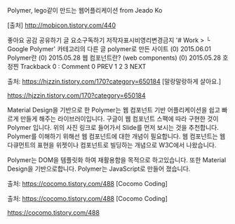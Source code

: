 Polymer, lego같이 만드는 웹어플리케이션 from Jeado Ko

[출처] http://mobicon.tistory.com/440

좋아요 공감 공유하기 글 요소구독하기
저작자표시비영리변경금지
'# Work > └ Google Polymer' 카테고리의 다른 글
polymer로 만든 사이트 (0) 2015.06.01
Polymer란 (0) 2015.05.28
웹 컴포넌트란? (web components) (0) 2015.05.28
호정찐
Trackback 0 : Comment 0
PREV 1 2 3 NEXT

출처: https://hjzzin.tistory.com/170?category=650184 [말랑말랑하게 살아요.]

https://hjzzin.tistory.com/170?category=650184

Material Design을 기반으로 한 Polymer는 웹 컴포넌트 기반 어플리케이션을 쉽고 빠르게 만들게 해주는 라이브러이입니다. 구글이 웹 컴포넌트 스팩에 따라 구현한 것이 Polymer 입니다. 위의 사진 링크로 들어가서 Slide를 먼저 보시는 것을 추천합니다. Polymer를 이해하기 위해선 웹 컴포넌트에 대한 개념이 필요합니다. 웹 컴포넌트는 웹 다큐먼트의 표현을 위젯이나 컴포넌트로 빌딩하는 개념으로 W3C에서 나왔습니다.

Polymer는 DOM을 템플릿화 하여 재활용함을 목적으로 하고있습니다. 또한 Material Design을 기반으로합니다. Polymer는 JavaScript로 만들어 졌습니다.

출처: https://cocomo.tistory.com/488 [Cocomo Coding]

출처: https://cocomo.tistory.com/488 [Cocomo Coding]

https://cocomo.tistory.com/488
